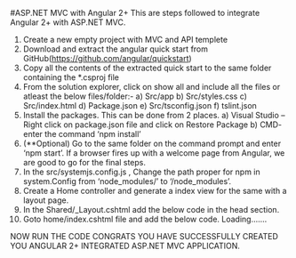 #ASP.NET MVC with Angular 2+
This are steps followed to integrate Angular 2+ with ASP.NET MVC.
1)	Create a new empty project with MVC and API templete
2)	Download and extract the angular quick start from GitHub(https://github.com/angular/quickstart)
3)	Copy all the contents of the extracted quick start to the same folder containing the *.csproj file
4)	From the solution explorer, click on show all and include all the files or atleast the below files/folder:-
      a)	 Src/app
      b)	Src/styles.css
      c)	Src/index.html
      d)	Package.json
      e)	Src/tsconfig.json
      f)	tslint.json
5)	Install the packages. This can be done from 2 places.
      a)	Visual Studio – Right click on package.json file and click on Restore Package
      b)	CMD- enter the command ‘npm install’
6)	(**Optional) Go to the same folder on the command prompt and enter ‘npm start’. If a browser fires up with a welcome page from Angular, we are good to go for the final steps.
7)	In the src/systemjs.config.js , Change the path proper for npm in system.Config from ‘node_modules/’ to ‘/node_modules’.
8)	Create a Home controller and generate a index view for the same with a layout page.
9)	In the Shared/_Layout.cshtml add the below code in the head section.
      <base href="../../src/">
      <link rel="stylesheet" href="../../src/styles.css">
      <script src="../../node_modules/core-js/client/shim.min.js"></script>
  	  <script src="../../node_modules/zone.js/dist/zone.js"></script>
  	  <script src="../../node_modules/systemjs/dist/system.src.js"></script>
      <script src="../../src/systemjs.config.js"></script>
      <script>
          System.import('main.js').catch(function (err) { console.error(err); });
      </script>
10)	Goto home/index.cshtml file and add the below code.
      <my-app>Loading.......</my-app>


NOW RUN THE CODE 
CONGRATS YOU HAVE SUCCESSFULLY CREATED YOU ANGULAR 2+ INTEGRATED ASP.NET MVC APPLICATION.


